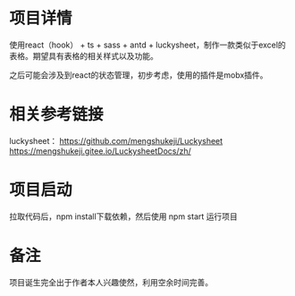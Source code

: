 # 项目详情
使用react（hook） + ts + sass + antd + luckysheet，制作一款类似于excel的表格。期望具有表格的相关样式以及功能。

之后可能会涉及到react的状态管理，初步考虑，使用的插件是mobx插件。

# 相关参考链接
luckysheet：
https://github.com/mengshukeji/Luckysheet
https://mengshukeji.gitee.io/LuckysheetDocs/zh/


# 项目启动
拉取代码后，npm install下载依赖，然后使用 npm start 运行项目

# 备注
项目诞生完全出于作者本人兴趣使然，利用空余时间完善。
